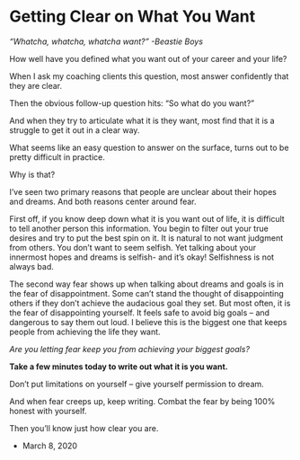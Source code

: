 Getting Clear on What You Want
==============================

_“Whatcha, whatcha, whatcha want?” -Beastie Boys_ 

How well have you defined what you want out of your career and your life?

When I ask my coaching clients this question, most answer confidently that they are clear.

Then the obvious follow-up question hits: “So what do you want?” 

And when they try to articulate what it is they want, most find that it is a struggle to get it out in a clear way.

What seems like an easy question to answer on the surface, turns out to be pretty difficult in practice.

Why is that? 

I’ve seen two primary reasons that people are unclear about their hopes and dreams. And both reasons center around fear.

First off, if you know deep down what it is you want out of life, it is difficult to tell another person this information. You begin to filter out your true desires and try to put the best spin on it. It is natural to not want judgment from others. You don’t want to seem selfish. Yet talking about your innermost hopes and dreams is selfish- and it’s okay! Selfishness is not always bad.

The second way fear shows up when talking about dreams and goals is in the fear of disappointment. Some can’t stand the thought of disappointing others if they don’t achieve the audacious goal they set. But most often, it is the fear of disappointing yourself. It feels safe to avoid big goals – and dangerous to say them out loud. I believe this is the biggest one that keeps people from achieving the life they want.

_Are you letting fear keep you from achieving your biggest goals?_ 

**Take a few minutes today to write out what it is you want.** 

Don’t put limitations on yourself – give yourself permission to dream.

And when fear creeps up, keep writing. Combat the fear by being 100% honest with yourself. 

Then you’ll know just how clear you are.

*   March 8, 2020